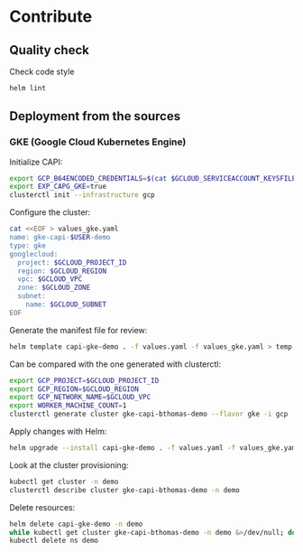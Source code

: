 # Contribute

## Quality check

Check code style

```bash
helm lint
```

## Deployment from the sources

### GKE (Google Cloud Kubernetes Engine)

Initialize CAPI:

```bash
export GCP_B64ENCODED_CREDENTIALS=$(cat $GCLOUD_SERVICEACCOUNT_KEYSFILE | base64 | tr -d '\n')
export EXP_CAPG_GKE=true
clusterctl init --infrastructure gcp
```

Configure the cluster:

```bash
cat <<EOF > values_gke.yaml
name: gke-capi-$USER-demo
type: gke
googlecloud:
  project: $GCLOUD_PROJECT_ID
  region: $GCLOUD_REGION
  vpc: $GCLOUD_VPC
  zone: $GCLOUD_ZONE
  subnet:
    name: $GCLOUD_SUBNET
EOF
```

Generate the manifest file for review:

```bash
helm template capi-gke-demo . -f values.yaml -f values_gke.yaml > temp.yaml
```

Can be compared with the one generated with clusterctl:

```bash
export GCP_PROJECT=$GCLOUD_PROJECT_ID
export GCP_REGION=$GCLOUD_REGION
export GCP_NETWORK_NAME=$GCLOUD_VPC
export WORKER_MACHINE_COUNT=1
clusterctl generate cluster gke-capi-bthomas-demo --flavor gke -i gcp  > capi-gke-quickstart.yaml
```

Apply changes with Helm:

```bash
helm upgrade --install capi-gke-demo . -f values.yaml -f values_gke.yaml --namespace demo --create-namespace
```

Look at the cluster provisioning:

```bash
kubectl get cluster -n demo
clusterctl describe cluster gke-capi-bthomas-demo -n demo
```

Delete resources:

```bash
helm delete capi-gke-demo -n demo
while kubectl get cluster gke-capi-bthomas-demo -n demo &>/dev/null; do sleep 1; done
kubectl delete ns demo
```
